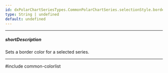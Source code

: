 ```yaml
---
id: dxPolarChartSeriesTypes.CommonPolarChartSeries.selectionStyle.border.color
type: String | undefined
default: undefined
---
```

---
##### shortDescription
Sets a border color for a selected series.

---
#include common-colorlist